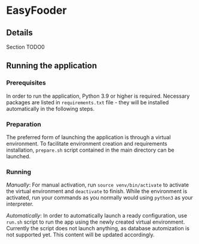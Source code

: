 # EasyFooder

## Details
Section TODO0

## Running the application
### Prerequisites
In order to run the application, Python 3.9 or higher is required.
Necessary packages are listed in `requirements.txt` file - they
will be installed automatically in the following steps.

### Preparation
The preferred form of launching the application is through a virtual environment.
To facilitate environment creation and requirements installation, `prepare.sh` script contained in the
main directory can be launched.

### Running
*Manually*: For manual activation, run `source venv/bin/activate` to activate the virtual environment and `deactivate` to finish. While the environment is activated, run your commands as you normally would using `python3` as your interpreter.

*Automatically*: In order to automatically launch a ready configuration, use `run.sh` script to run the app using the newly created virtual environment.
Currently the script does not launch anything, as database automization is not supported yet. This content will be updated accordingly.

